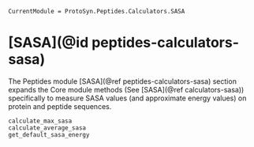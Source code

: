 ```@meta
CurrentModule = ProtoSyn.Peptides.Calculators.SASA
```

# [SASA](@id peptides-calculators-sasa)

The Peptides module [SASA](@ref peptides-calculators-sasa) section expands the Core module methods (See [SASA](@ref calculators-sasa)) specifically to measure SASA values (and approximate energy values) on protein and peptide sequences. 

```@docs
calculate_max_sasa
calculate_average_sasa
get_default_sasa_energy
```